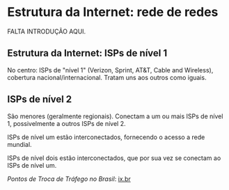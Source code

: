 # Estrutura da Internet: rede de redes
FALTA INTRODUÇÃO AQUI.

## Estrutura da Internet: ISPs de nível 1
No centro: ISPs de "nível 1" (Verizon, Sprint, AT&T, Cable and Wireless), cobertura nacional/internacional. Tratam uns aos outros como iguais.

## ISPs de nível 2
São menores (geralmente regionais). Conectam a um ou mais ISPs de nível 1, possivelmente a outros ISPs de nível 2.

ISPs de nível um estão interconectados, fornecendo o acesso a rede mundial.

ISPs de nível dois estão interconectados, que por sua vez se conectam ao ISPs de nível um.

*Pontos de Troca de Tráfego no Brasil*: [ix.br](http://ix.br/intro)
